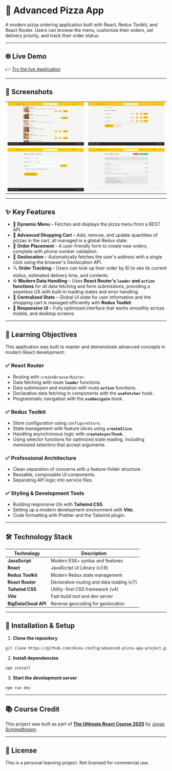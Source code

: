 # 🍕 Advanced Pizza App

A modern pizza ordering application built with React, Redux Toolkit, and React Router. Users can browse the menu, customize their orders, set delivery priority, and track their order status.

---

## 🌐 Live Demo

👉 [Try the live Application](https://nkieu-advanced-pizza.vercel.app/)

---

## 📸 Screenshots

<table>
  <tr>
    <td><img src="public/menu.png" alt="menu screenshot" width="100%"/></td>
    <td><img src="public/cart.png" alt="cart screenshot" width="100%"/></td>
  </tr>
  <tr>
    <td><img src="public/form.png" alt="form screenshot" width="100%"/></td>
    <td><img src="public/order.png" alt="order screenshot" width="100%"/></td>
  </tr>
</table>

---

## ✨ Key Features

- 📖 **Dynamic Menu** – Fetches and displays the pizza menu from a REST API.
- 🛒 **Advanced Shopping Cart** – Add, remove, and update quantities of pizzas in the cart, all managed in a global Redux state.
- 📝 **Order Placement** – A user-friendly form to create new orders, complete with phone number validation.
- 📍 **Geolocation** – Automatically fetches the user's address with a single click using the browser's Geolocation API.
- 🔍 **Order Tracking** – Users can look up their order by ID to see its current status, estimated delivery time, and contents.
- ⚙️ **Modern Data Handling** – Uses **React Router's `loader` and `action` functions** for all data fetching and form submissions, providing a seamless UX with built-in loading states and error handling.
- 🔁 **Centralized State** – Global UI state for user information and the shopping cart is managed efficiently with **Redux Toolkit**.
- 📱 **Responsive UI** – Fully optimized interface that works smoothly across mobile, and desktop screens.

---

## 🧠 Learning Objectives

This application was built to master and demonstrate advanced concepts in modern React development:

### ✅ React Router

- Routing with `createBrowserRouter`.
- Data fetching with route **`loader`** functions.
- Data submission and mutation with route **`action`** functions.
- Declarative data fetching in components with the **`useFetcher`** hook.
- Programmatic navigation with the **`useNavigate`** hook.

### ✅ Redux Toolkit

- Store configuration using `configureStore`.
- State management with feature slices using **`createSlice`**.
- Handling asynchronous logic with **`createAsyncThunk`**.
- Using selector functions for optimized state reading, including memoized selectors that accept arguments.

### ✅ Professional Architecture

- Clean separation of concerns with a feature-folder structure.
- Reusable, composable UI components.
- Separating API logic into service files.

### ✅ Styling & Development Tools

- Building responsive UIs with **Tailwind CSS**.
- Setting up a modern development environment with **Vite**.
- Code formatting with Prettier and the Tailwind plugin.

---

## 🛠️ Technology Stack

| Technology           | Description                               |
| -------------------- | ----------------------------------------- |
| **JavaScript**       | Modern ES6+ syntax and features           |
| **React**            | JavaScript UI Library (v19)               |
| **Redux Toolkit**    | Modern Redux state management             |
| **React Router**     | Declarative routing and data loading (v7) |
| **Tailwind CSS**     | Utility-first CSS framework (v4)          |
| **Vite**             | Fast build tool and dev server            |
| **BigDataCloud API** | Reverse geocoding for geolocation         |

---

## 🚀 Installation & Setup

1. **Clone the repository**

```bash
git clone https://github.com/nkieu-config/advanced-pizza-app-project.git
```

2. **Install dependencies**

```bash
npm install
```

3. **Start the development server**

```bash
npm run dev
```

---

## 📚 Course Credit

This project was built as part of **[The Ultimate React Course 2025](https://www.udemy.com/course/the-ultimate-react-course/)** by [Jonas Schmedtmann](https://codingheroes.io/).

---

## 📃 License

This is a personal learning project. Not licensed for commercial use.
